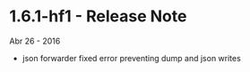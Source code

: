 # 1.6.1-hf1 - Release Note
Abr 26 - 2016

- json forwarder fixed error preventing  dump and json writes
